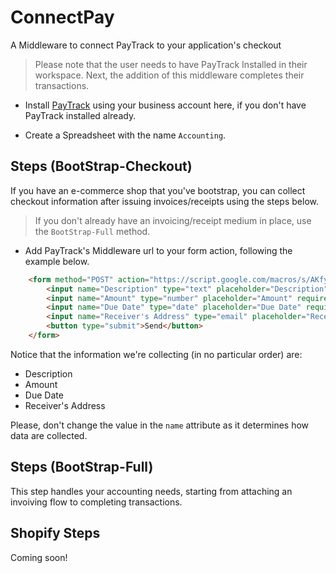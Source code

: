 # ConnectPay
A Middleware to connect PayTrack to your application's checkout

> Please note that the user needs to have PayTrack Installed in their workspace. Next, the addition of this middleware completes their transactions.

- Install [PayTrack](https://workspace.google.com/marketplace/app/paytrack/913987535189) using your business account here, if you don't have PayTrack installed already.

- Create a Spreadsheet with the name `Accounting`.

## Steps (BootStrap-Checkout)
If you have an e-commerce shop that you've bootstrap, you can collect checkout information after issuing invoices/receipts using the steps below.

> If you don't already have an invoicing/receipt medium in place, use the `BootStrap-Full` method.

- Add PayTrack's Middleware url to your form action, following the example below.

```html
    <form method="POST" action="https://script.google.com/macros/s/AKfycbyGBKxwEdI7YO87zE3XAWqC6x-JhwxF9WAlLjHO11I/dev">
        <input name="Description" type="text" placeholder="Description" required>
        <input name="Amount" type="number" placeholder="Amount" required>
        <input name="Due Date" type="date" placeholder="Due Date" required>
        <input name="Receiver's Address" type="email" placeholder="Receiver's Address" required>
        <button type="submit">Send</button>
    </form>
```

Notice that the information we're collecting (in no particular order) are:

- Description
- Amount
- Due Date
- Receiver's Address

Please, don't change the value in the `name` attribute as it determines how data are collected.

## Steps (BootStrap-Full)
This step handles your accounting needs, starting from attaching an invoiving flow to completing transactions.

## Shopify Steps
Coming soon!